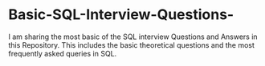 # Basic-SQL-Interview-Questions-
I am sharing the most basic of the SQL interview Questions and Answers in this Repository. This includes the basic theoretical questions and the most frequently asked queries in SQL.

